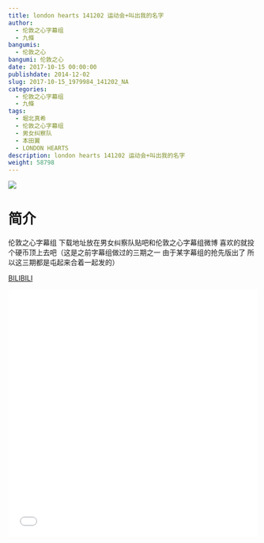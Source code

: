 ```yaml
---
title: london hearts 141202 运动会+叫出我的名字
author: 
  - 伦敦之心字幕组
  - 九條
bangumis: 
  - 伦敦之心
bangumi: 伦敦之心
date: 2017-10-15 00:00:00
publishdate: 2014-12-02
slug: 2017-10-15_1979984_141202_NA
categories: 
  - 伦敦之心字幕组
  - 九條
tags: 
  - 堀北真希
  - 伦敦之心字幕组
  - 男女纠察队
  - 本田翼
  - LONDON HEARTS
description: london hearts 141202 运动会+叫出我的名字
weight: 58798
---
```


![](https://i.imgur.com/XSMlTq9.jpg)

# 简介  
伦敦之心字幕组 下载地址放在男女纠察队贴吧和伦敦之心字幕组微博 喜欢的就投个硬币顶上去吧（这是之前字幕组做过的三期之一 由于某字幕组的抢先版出了 所以这三期都是屯起来合着一起发的）

  [BILIBILI](https://www.bilibili.com/video/av1979984/)


  <iframe src="//www.bilibili.com/html/html5player.html?cid=3060158&aid=1979984" width="100%" height="500" frameborder="0" allowfullscreen="allowfullscreen"></iframe>
